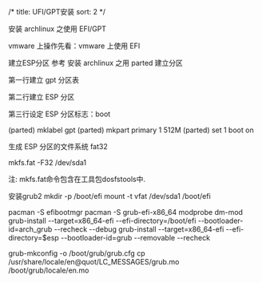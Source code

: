 /*
  title: UFI/GPT安装
  sort: 2
  */

安装 archlinux 之使用 EFI/GPT

vmware 上操作先看：vmware 上使用 EFI

建立ESP分区
参考 安装 archlinux 之用 parted 建立分区

 

第一行建立 gpt 分区表

第二行建立 ESP 分区

第三行设定 ESP 分区标志：boot

(parted) mklabel gpt
(parted) mkpart primary 1 512M
(parted) set 1 boot on
 

生成 ESP 分区的文件系统 fat32

mkfs.fat -F32 /dev/sda1

注: mkfs.fat命令包含在工具包dosfstools中.
 

安装grub2
mkdir -p /boot/efi
mount -t vfat /dev/sda1 /boot/efi



pacman -S efibootmgr
pacman -S grub-efi-x86_64
modprobe dm-mod
grub-install --target=x86_64-efi --efi-directory=/boot/efi --bootloader-id=arch_grub --recheck --debug
grub-install --target=x86_64-efi --efi-directory=$esp --bootloader-id=grub --removable --recheck


grub-mkconfig -o /boot/grub/grub.cfg
cp /usr/share/locale/en\@quot/LC_MESSAGES/grub.mo /boot/grub/locale/en.mo